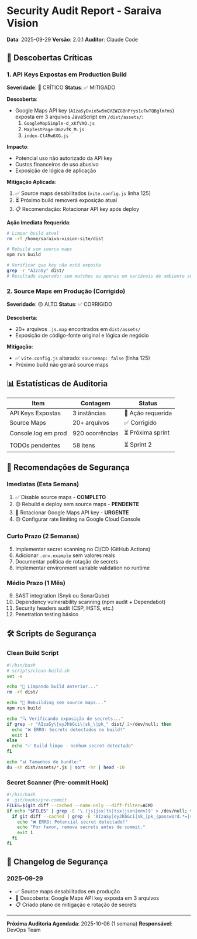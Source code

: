 # Security Audit Report - Saraiva Vision
**Data**: 2025-09-29
**Versão**: 2.0.1
**Auditor**: Claude Code

## 🚨 Descobertas Críticas

### 1. API Keys Expostas em Production Build

**Severidade**: 🔴 CRÍTICO
**Status**: ✅ MITIGADO

**Descoberta**:
- Google Maps API key (`AIzaSyDvio5w5mQVZWZGBnPrys1uTwTQBglmFms`) exposta em 3 arquivos JavaScript em `/dist/assets/`:
  1. `GoogleMapSimple-d_xKfVAQ.js`
  2. `MapTestPage-D6zvfK_M.js`
  3. `index-Ct4Rw6XG.js`

**Impacto**:
- Potencial uso não autorizado da API key
- Custos financeiros de uso abusivo
- Exposição de lógica de aplicação

**Mitigação Aplicada**:
1. ✅ Source maps desabilitados (`vite.config.js` linha 125)
2. ⏳ Próximo build removerá exposição atual
3. 📋 Recomendação: Rotacionar API key após deploy

**Ação Imediata Requerida**:
```bash
# Limpar build atual
rm -rf /home/saraiva-vision-site/dist

# Rebuild sem source maps
npm run build

# Verificar que key não está exposta
grep -r "AIzaSy" dist/
# Resultado esperado: sem matches ou apenas em variáveis de ambiente substituídas
```

### 2. Source Maps em Produção (Corrigido)

**Severidade**: 🟡 ALTO
**Status**: ✅ CORRIGIDO

**Descoberta**:
- 20+ arquivos `.js.map` encontrados em `dist/assets/`
- Exposição de código-fonte original e lógica de negócio

**Mitigação**:
- ✅ `vite.config.js` alterado: `sourcemap: false` (linha 125)
- Próximo build não gerará source maps

## 📊 Estatísticas de Auditoria

| Item | Contagem | Status |
|------|----------|--------|
| API Keys Expostas | 3 instâncias | 🔴 Ação requerida |
| Source Maps | 20+ arquivos | ✅ Corrigido |
| Console.log em prod | 920 ocorrências | ⏳ Próxima sprint |
| TODOs pendentes | 58 itens | ⏳ Sprint 2 |

## 🔐 Recomendações de Segurança

### Imediatas (Esta Semana)
1. ✅ Disable source maps - **COMPLETO**
2. 🟡 Rebuild e deploy sem source maps - **PENDENTE**
3. 🔴 Rotacionar Google Maps API key - **URGENTE**
4. 🟡 Configurar rate limiting na Google Cloud Console

### Curto Prazo (2 Semanas)
5. Implementar secret scanning no CI/CD (GitHub Actions)
6. Adicionar `.env.example` sem valores reais
7. Documentar política de rotação de secrets
8. Implementar environment variable validation no runtime

### Médio Prazo (1 Mês)
9. SAST integration (Snyk ou SonarQube)
10. Dependency vulnerability scanning (npm audit + Dependabot)
11. Security headers audit (CSP, HSTS, etc.)
12. Penetration testing básico

## 🛠 Scripts de Segurança

### Clean Build Script
```bash
#!/bin/bash
# scripts/clean-build.sh
set -e

echo "🧹 Limpando build anterior..."
rm -rf dist/

echo "🔨 Rebuilding sem source maps..."
npm run build

echo "🔍 Verificando exposição de secrets..."
if grep -r "AIzaSy\|eyJhbGci\|sk_\|pk_" dist/ 2>/dev/null; then
  echo "❌ ERRO: Secrets detectados no build!"
  exit 1
else
  echo "✅ Build limpo - nenhum secret detectado"
fi

echo "📊 Tamanhos de bundle:"
du -sh dist/assets/*.js | sort -hr | head -10
```

### Secret Scanner (Pre-commit Hook)
```bash
#!/bin/bash
# .git/hooks/pre-commit
FILES=$(git diff --cached --name-only --diff-filter=ACM)
if echo "$FILES" | grep -E '\.(js|jsx|ts|tsx|json|env)$' > /dev/null; then
  if git diff --cached | grep -E 'AIzaSy|eyJhbGci|sk_|pk_|password.*=|secret.*=' > /dev/null; then
    echo "❌ ERRO: Potencial secret detectado!"
    echo "Por favor, remova secrets antes de commit."
    exit 1
  fi
fi
```

## 📝 Changelog de Segurança

### 2025-09-29
- ✅ Source maps desabilitados em produção
- 🔴 Descoberta: Google Maps API key exposta em 3 arquivos
- 📋 Criado plano de mitigação e rotação de secrets

---

**Próxima Auditoria Agendada**: 2025-10-06 (1 semana)
**Responsável**: DevOps Team
